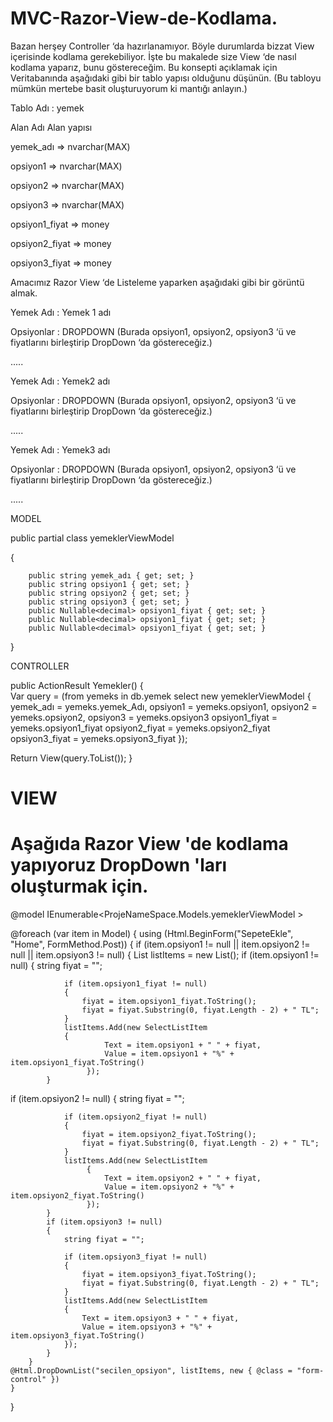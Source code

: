 MVC-Razor-View-de-Kodlama.
==========================
Bazan herşey Controller ‘da hazırlanamıyor. Böyle durumlarda bizzat View içerisinde kodlama gerekebiliyor. İşte bu makalede size View ‘de nasıl kodlama yaparız, bunu göstereceğim.
Bu konsepti açıklamak için Veritabanında aşağıdaki gibi bir tablo yapısı olduğunu düşünün. (Bu tabloyu mümkün mertebe basit oluşturuyorum ki mantığı anlayın.)

Tablo Adı :     yemek

Alan Adı        Alan yapısı

yemek_adı   =>    nvarchar(MAX)

opsiyon1    =>    nvarchar(MAX)

opsiyon2    =>    nvarchar(MAX)

opsiyon3     =>   nvarchar(MAX)

opsiyon1_fiyat  => money

opsiyon2_fiyat => money

opsiyon3_fiyat  => money


Amacımız Razor View ‘de  Listeleme yaparken aşağıdaki gibi bir görüntü almak.

Yemek Adı :  Yemek 1 adı

Opsiyonlar : DROPDOWN (Burada opsiyon1, opsiyon2, opsiyon3 ‘ü ve fiyatlarını birleştirip DropDown ‘da göstereceğiz.)

.....

Yemek Adı :  Yemek2 adı

Opsiyonlar : DROPDOWN (Burada opsiyon1, opsiyon2, opsiyon3 ‘ü ve fiyatlarını birleştirip DropDown ‘da göstereceğiz.)

.....

Yemek Adı :  Yemek3 adı

Opsiyonlar : DROPDOWN (Burada opsiyon1, opsiyon2, opsiyon3 ‘ü ve fiyatlarını birleştirip DropDown ‘da göstereceğiz.)

.....


MODEL

public partial class yemeklerViewModel

{

        public string yemek_adı { get; set; }
        public string opsiyon1 { get; set; }
        public string opsiyon2 { get; set; }
        public string opsiyon3 { get; set; }
        public Nullable<decimal> opsiyon1_fiyat { get; set; }
        public Nullable<decimal> opsiyon1_fiyat { get; set; }
        public Nullable<decimal> opsiyon1_fiyat { get; set; }
        
}

CONTROLLER

public ActionResult Yemekler()
{        
Var query = (from yemeks in db.yemek
select new yemeklerViewModel
{ 
yemek_adı = yemeks.yemek_Adı,
opsiyon1 = yemeks.opsiyon1,
opsiyon2 = yemeks.opsiyon2,
opsiyon3 = yemeks.opsiyon3
opsiyon1_fiyat = yemeks.opsiyon1_fiyat
opsiyon2_fiyat = yemeks.opsiyon2_fiyat
opsiyon3_fiyat = yemeks.opsiyon3_fiyat
});

Return View(query.ToList());
}



VIEW
=====
Aşağıda  Razor View 'de kodlama yapıyoruz DropDown 'ları oluşturmak için.
=====
@model IEnumerable<ProjeNameSpace.Models.yemeklerViewModel >

@foreach (var item in Model)
{
   using (Html.BeginForm("SepeteEkle", "Home", FormMethod.Post))
    {
  if (item.opsiyon1 != null || item.opsiyon2 != null || item.opsiyon3 != null)
        {
            List<SelectListItem> listItems = new List<SelectListItem>();
            if (item.opsiyon1 != null)
            {
                string fiyat = "";

                if (item.opsiyon1_fiyat != null)
                {
                    fiyat = item.opsiyon1_fiyat.ToString();
                    fiyat = fiyat.Substring(0, fiyat.Length - 2) + " TL";
                }
                listItems.Add(new SelectListItem
                {
                         Text = item.opsiyon1 + " " + fiyat,
                         Value = item.opsiyon1 + "%" + item.opsiyon1_fiyat.ToString()
                     });
            }
   if (item.opsiyon2 != null)
            {
                string fiyat = "";

                if (item.opsiyon2_fiyat != null)
                {
                    fiyat = item.opsiyon2_fiyat.ToString();
                    fiyat = fiyat.Substring(0, fiyat.Length - 2) + " TL";
                }
                listItems.Add(new SelectListItem
                     {
                         Text = item.opsiyon2 + " " + fiyat,
                         Value = item.opsiyon2 + "%" + item.opsiyon2_fiyat.ToString()
                     });
            }
            if (item.opsiyon3 != null)
            {
                string fiyat = "";

                if (item.opsiyon3_fiyat != null)
                {
                    fiyat = item.opsiyon3_fiyat.ToString();
                    fiyat = fiyat.Substring(0, fiyat.Length - 2) + " TL";
                }
                listItems.Add(new SelectListItem
                {
                    Text = item.opsiyon3 + " " + fiyat,
                    Value = item.opsiyon3 + "%" + item.opsiyon3_fiyat.ToString()
                });
            }
        }
    @Html.DropDownList("secilen_opsiyon", listItems, new { @class = "form-control" })
    }
}

